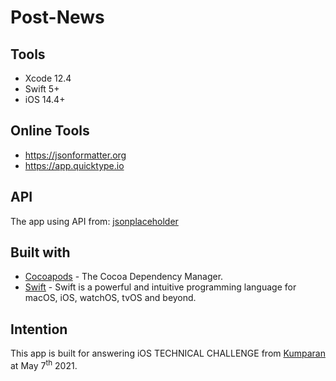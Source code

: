 # Post-News



## Tools

* Xcode 12.4
* Swift 5+
* iOS 14.4+

## Online Tools

* https://jsonformatter.org
* https://app.quicktype.io

## API

The app using API from: [jsonplaceholder](https://jsonplaceholder.typicode.com/)

## Built with

* [Cocoapods](https://guides.cocoapods.org/using/getting-started.html) - The Cocoa Dependency Manager.
* [Swift](https://developer.apple.com/swift/) - Swift is a powerful and intuitive programming language for macOS, iOS, watchOS, tvOS and beyond.

<!-- ## Dependencies

| Library | Version | Description |
|---------|:-------:|-------------|
| [Starscream](https://github.com/daltoniam/Starscream) | 4.0.4 | Starscream is a conforming WebSocket ([RFC 6455](http://tools.ietf.org/html/rfc6455)) library in Swift. | -->

## Intention

This app is built for answering iOS TECHNICAL CHALLENGE from [Kumparan](https://kumparan.com) at May 7<sup>th</sup> 2021.